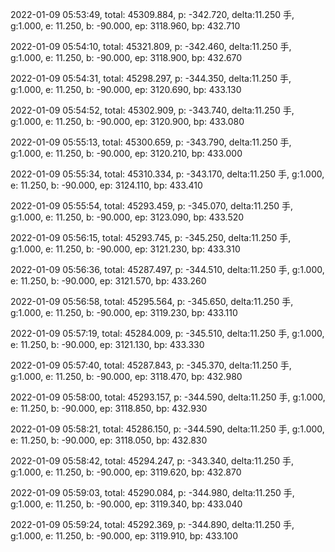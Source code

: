 2022-01-09 05:53:49, total: 45309.884, p: -342.720, delta:11.250 手, g:1.000, e: 11.250, b: -90.000, ep: 3118.960, bp: 432.710

2022-01-09 05:54:10, total: 45321.809, p: -342.460, delta:11.250 手, g:1.000, e: 11.250, b: -90.000, ep: 3118.900, bp: 432.670

2022-01-09 05:54:31, total: 45298.297, p: -344.350, delta:11.250 手, g:1.000, e: 11.250, b: -90.000, ep: 3120.690, bp: 433.130

2022-01-09 05:54:52, total: 45302.909, p: -343.740, delta:11.250 手, g:1.000, e: 11.250, b: -90.000, ep: 3120.900, bp: 433.080

2022-01-09 05:55:13, total: 45300.659, p: -343.790, delta:11.250 手, g:1.000, e: 11.250, b: -90.000, ep: 3120.210, bp: 433.000

2022-01-09 05:55:34, total: 45310.334, p: -343.170, delta:11.250 手, g:1.000, e: 11.250, b: -90.000, ep: 3124.110, bp: 433.410

2022-01-09 05:55:54, total: 45293.459, p: -345.070, delta:11.250 手, g:1.000, e: 11.250, b: -90.000, ep: 3123.090, bp: 433.520

2022-01-09 05:56:15, total: 45293.745, p: -345.250, delta:11.250 手, g:1.000, e: 11.250, b: -90.000, ep: 3121.230, bp: 433.310

2022-01-09 05:56:36, total: 45287.497, p: -344.510, delta:11.250 手, g:1.000, e: 11.250, b: -90.000, ep: 3121.570, bp: 433.260

2022-01-09 05:56:58, total: 45295.564, p: -345.650, delta:11.250 手, g:1.000, e: 11.250, b: -90.000, ep: 3119.230, bp: 433.110

2022-01-09 05:57:19, total: 45284.009, p: -345.510, delta:11.250 手, g:1.000, e: 11.250, b: -90.000, ep: 3121.130, bp: 433.330

2022-01-09 05:57:40, total: 45287.843, p: -345.370, delta:11.250 手, g:1.000, e: 11.250, b: -90.000, ep: 3118.470, bp: 432.980

2022-01-09 05:58:00, total: 45293.157, p: -344.590, delta:11.250 手, g:1.000, e: 11.250, b: -90.000, ep: 3118.850, bp: 432.930

2022-01-09 05:58:21, total: 45286.150, p: -344.590, delta:11.250 手, g:1.000, e: 11.250, b: -90.000, ep: 3118.050, bp: 432.830

2022-01-09 05:58:42, total: 45294.247, p: -343.340, delta:11.250 手, g:1.000, e: 11.250, b: -90.000, ep: 3119.620, bp: 432.870

2022-01-09 05:59:03, total: 45290.084, p: -344.980, delta:11.250 手, g:1.000, e: 11.250, b: -90.000, ep: 3119.340, bp: 433.040

2022-01-09 05:59:24, total: 45292.369, p: -344.890, delta:11.250 手, g:1.000, e: 11.250, b: -90.000, ep: 3119.910, bp: 433.100
